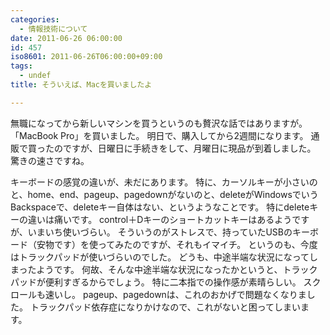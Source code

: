 ```yaml
---
categories:
  - 情報技術について
date: 2011-06-26 06:00:00
id: 457
iso8601: 2011-06-26T06:00:00+09:00
tags:
  - undef
title: そういえば、Macを買いましたよ

---
```


無職になってから新しいマシンを買うというのも贅沢な話ではありますが。
「MacBook Pro」を買いました。
明日で、購入してから2週間になります。
通販で買ったのですが、日曜日に手続きをして、月曜日に現品が到着しました。
驚きの速さですね。


キーボードの感覚の違いが、未だにあります。
特に、カーソルキーが小さいのと、home、end、pageup、pagedownがないのと、deleteがWindowsでいうBackspaceで、deleteキー自体はない、というようなことです。
特にdeleteキーの違いは痛いです。
control＋Dキーのショートカットキーはあるようですが、いまいち使いづらい。
そういうのがストレスで、持っていたUSBのキーボード（安物です）を使ってみたのですが、それもイマイチ。
というのも、今度はトラックパッドが使いづらいのでした。
どうも、中途半端な状況になってしまったようです。
何故、そんな中途半端な状況になったかというと、トラックパッドが便利すぎるからでしょう。
特に二本指での操作感が素晴らしい。
スクロールも速いし。
pageup、pagedownは、これのおかげで問題なくなりました。
トラックパッド依存症になりかけなので、これがないと困ってしまいます。
    	